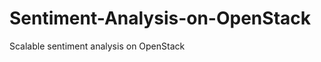 Sentiment-Analysis-on-OpenStack
===============================

Scalable sentiment analysis on OpenStack